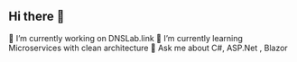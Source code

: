 ## Hi there 👋

🔭 I’m currently working on DNSLab.link
🌱 I’m currently learning Microservices with clean architecture
💬 Ask me about C#, ASP.Net , Blazor

